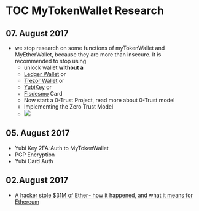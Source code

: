 # TOC MyTokenWallet Research

## 07. August 2017
* we stop research on some functions of myTokenWallet and MyEtherWallet, because they are more than insecure. It is recommended to stop using
  * unlock wallet **without a**
  * [Ledger Wallet](https://www.ledgerwallet.com/r/07c5) or
  * [Trezor Wallet](https://trezor.io/?a=bitcoins-today.com) or
  * [YubiKey](http://amzn.to/2wlLPL3) or
  * [Fisdesmo](https://shop.fidesmo.com/product/yubikey-neo-with-fidesmo) Card
  * Now start a 0-Trust Project, read more about 0-Trust model
  * Implementing the Zero Trust Model
  * ![](https://doc.satoshilabs.com/trezor-user/_images/zero-trust-diagram.png)

## 05. August 2017
* Yubi Key 2FA-Auth to MyTokenWallet
* PGP Encryption
* Yubi Card Auth

## 02.August 2017
* [A hacker stole $31M of Ether - how it happened, and what it means for Ethereum](https://goo.gl/gCwUyr)


